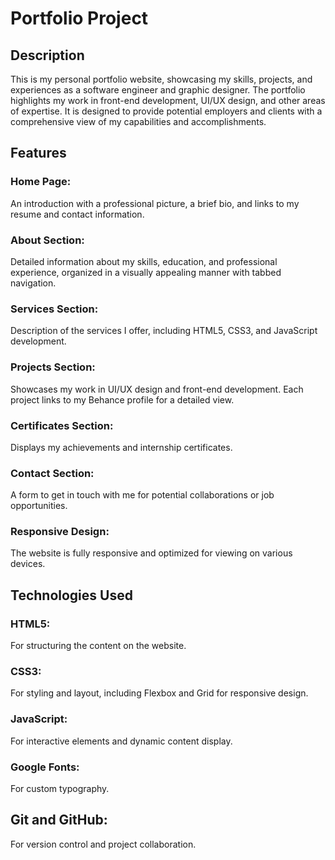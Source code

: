 # Portfolio Project
## Description
This is my personal portfolio website, showcasing my skills, projects, and experiences as a software engineer and graphic designer. The portfolio highlights my work in front-end development, UI/UX design, and other areas of expertise. It is designed to provide potential employers and clients with a comprehensive view of my capabilities and accomplishments.

## Features
### Home Page: 
An introduction with a professional picture, a brief bio, and links to my resume and contact information.
### About Section: 
Detailed information about my skills, education, and professional experience, organized in a visually appealing manner with tabbed navigation.
### Services Section:
Description of the services I offer, including HTML5, CSS3, and JavaScript development.
### Projects Section:
Showcases my work in UI/UX design and front-end development. Each project links to my Behance profile for a detailed view.
### Certificates Section:
Displays my achievements and internship certificates.
### Contact Section:
A form to get in touch with me for potential collaborations or job opportunities.
### Responsive Design:
The website is fully responsive and optimized for viewing on various devices.
## Technologies Used
### HTML5:
For structuring the content on the website.
### CSS3:
For styling and layout, including Flexbox and Grid for responsive design.
### JavaScript: 
For interactive elements and dynamic content display.
### Google Fonts: 
For custom typography.
## Git and GitHub: 
For version control and project collaboration.
